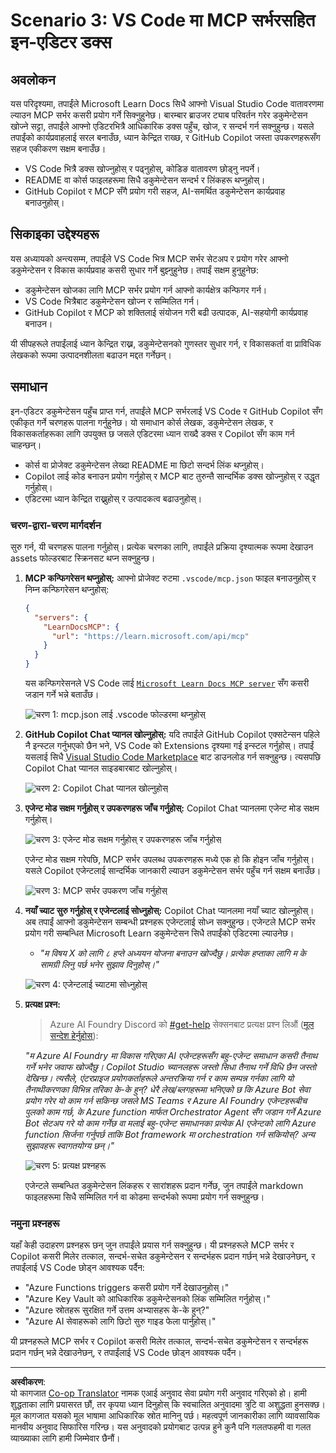 <!--
CO_OP_TRANSLATOR_METADATA:
{
  "original_hash": "db532b1ec386c9ce38c791653dc3c881",
  "translation_date": "2025-06-21T14:37:55+00:00",
  "source_file": "09-CaseStudy/docs-mcp/solution/scenario3/README.md",
  "language_code": "ne"
}
-->
# Scenario 3: VS Code मा MCP सर्भरसहित इन-एडिटर डक्स

## अवलोकन

यस परिदृश्यमा, तपाईंले Microsoft Learn Docs सिधै आफ्नो Visual Studio Code वातावरणमा ल्याउन MCP सर्भर कसरी प्रयोग गर्ने सिक्नुहुनेछ। बारम्बार ब्राउजर ट्याब परिवर्तन गरेर डकुमेन्टेसन खोज्ने सट्टा, तपाईंले आफ्नो एडिटरभित्रै आधिकारिक डक्स पहुँच, खोज, र सन्दर्भ गर्न सक्नुहुन्छ। यसले तपाईंको कार्यप्रवाहलाई सरल बनाउँछ, ध्यान केन्द्रित राख्छ, र GitHub Copilot जस्ता उपकरणहरूसँग सहज एकीकरण सक्षम बनाउँछ।

- VS Code भित्रै डक्स खोज्नुहोस् र पढ्नुहोस्, कोडिङ वातावरण छोड्नु नपर्ने।
- README वा कोर्स फाइलहरूमा सिधै डकुमेन्टेसन सन्दर्भ र लिंकहरू थप्नुहोस्।
- GitHub Copilot र MCP सँगै प्रयोग गरी सहज, AI-समर्थित डकुमेन्टेसन कार्यप्रवाह बनाउनुहोस्।

## सिकाइका उद्देश्यहरू

यस अध्यायको अन्त्यसम्म, तपाईंले VS Code भित्र MCP सर्भर सेटअप र प्रयोग गरेर आफ्नो डकुमेन्टेसन र विकास कार्यप्रवाह कसरी सुधार गर्ने बुझ्नुहुनेछ। तपाईं सक्षम हुनुहुनेछ:

- डकुमेन्टेसन खोजका लागि MCP सर्भर प्रयोग गर्न आफ्नो कार्यक्षेत्र कन्फिगर गर्न।
- VS Code भित्रैबाट डकुमेन्टेसन खोज्न र सम्मिलित गर्न।
- GitHub Copilot र MCP को शक्तिलाई संयोजन गरी बढी उत्पादक, AI-सहयोगी कार्यप्रवाह बनाउन।

यी सीपहरूले तपाईंलाई ध्यान केन्द्रित राख्न, डकुमेन्टेसनको गुणस्तर सुधार गर्न, र विकासकर्ता वा प्राविधिक लेखकको रूपमा उत्पादनशीलता बढाउन मद्दत गर्नेछन्।

## समाधान

इन-एडिटर डकुमेन्टेसन पहुँच प्राप्त गर्न, तपाईंले MCP सर्भरलाई VS Code र GitHub Copilot सँग एकीकृत गर्ने चरणहरू पालना गर्नुहुनेछ। यो समाधान कोर्स लेखक, डकुमेन्टेसन लेखक, र विकासकर्ताहरूका लागि उपयुक्त छ जसले एडिटरमा ध्यान राख्दै डक्स र Copilot सँग काम गर्न चाहन्छन्।

- कोर्स वा प्रोजेक्ट डकुमेन्टेसन लेख्दा README मा छिटो सन्दर्भ लिंक थप्नुहोस्।
- Copilot लाई कोड बनाउन प्रयोग गर्नुहोस् र MCP बाट तुरुन्तै सान्दर्भिक डक्स खोज्नुहोस् र उद्धृत गर्नुहोस्।
- एडिटरमा ध्यान केन्द्रित राख्नुहोस् र उत्पादकत्व बढाउनुहोस्।

### चरण-द्वारा-चरण मार्गदर्शन

सुरु गर्न, यी चरणहरू पालना गर्नुहोस्। प्रत्येक चरणका लागि, तपाईंले प्रक्रिया दृश्यात्मक रूपमा देखाउन assets फोल्डरबाट स्क्रिनसट थप्न सक्नुहुन्छ।

1. **MCP कन्फिगरेसन थप्नुहोस्:**
   आफ्नो प्रोजेक्ट रुटमा `.vscode/mcp.json` फाइल बनाउनुहोस् र निम्न कन्फिगरेसन थप्नुहोस्:
   ```json
   {
     "servers": {
       "LearnDocsMCP": {
         "url": "https://learn.microsoft.com/api/mcp"
       }
     }
   }
   ```
   यस कन्फिगरेसनले VS Code लाई [`Microsoft Learn Docs MCP server`](https://github.com/MicrosoftDocs/mcp) सँग कसरी जडान गर्ने भन्ने बताउँछ।
   
   ![चरण 1: mcp.json लाई .vscode फोल्डरमा थप्नुहोस्](../../../../../../translated_images/step1-mcp-json.c06a007fccc3edfaf0598a31903c9ec71476d9fd3ae6c1b2b4321fd38688ca4b.ne.png)
    
2. **GitHub Copilot Chat प्यानल खोल्नुहोस्:**
   यदि तपाईंले GitHub Copilot एक्सटेन्सन पहिले नै इन्स्टल गर्नुभएको छैन भने, VS Code को Extensions दृश्यमा गई इन्स्टल गर्नुहोस्। तपाईं यसलाई सिधै [Visual Studio Code Marketplace](https://marketplace.visualstudio.com/items?itemName=GitHub.copilot-chat) बाट डाउनलोड गर्न सक्नुहुन्छ। त्यसपछि Copilot Chat प्यानल साइडबारबाट खोल्नुहोस्।

   ![चरण 2: Copilot Chat प्यानल खोल्नुहोस्](../../../../../../translated_images/step2-copilot-panel.f1cc86e9b9b8cd1a85e4df4923de8bafee4830541ab255e3c90c09777fed97db.ne.png)

3. **एजेन्ट मोड सक्षम गर्नुहोस् र उपकरणहरू जाँच गर्नुहोस्:**
   Copilot Chat प्यानलमा एजेन्ट मोड सक्षम गर्नुहोस्।

   ![चरण 3: एजेन्ट मोड सक्षम गर्नुहोस् र उपकरणहरू जाँच गर्नुहोस्](../../../../../../translated_images/step3-agent-mode.cdc32520fd7dd1d149c3f5226763c1d85a06d3c041d4cc983447625bdbeff4d4.ne.png)

   एजेन्ट मोड सक्षम गरेपछि, MCP सर्भर उपलब्ध उपकरणहरू मध्ये एक हो कि होइन जाँच गर्नुहोस्। यसले Copilot एजेन्टलाई सान्दर्भिक जानकारी ल्याउन डकुमेन्टेसन सर्भर पहुँच गर्न सक्षम बनाउँछ।
   
   ![चरण 3: MCP सर्भर उपकरण जाँच गर्नुहोस्](../../../../../../translated_images/step3-verify-mcp-tool.76096a6329cbfecd42888780f322370a0d8c8fa003ed3eeb7ccd23f0fc50c1ad.ne.png)
4. **नयाँ च्याट सुरु गर्नुहोस् र एजेन्टलाई सोध्नुहोस्:**
   Copilot Chat प्यानलमा नयाँ च्याट खोल्नुहोस्। अब तपाईं आफ्नो डकुमेन्टेसन सम्बन्धी प्रश्नहरू एजेन्टलाई सोध्न सक्नुहुन्छ। एजेन्टले MCP सर्भर प्रयोग गरी सम्बन्धित Microsoft Learn डकुमेन्टेसन सिधै तपाईंको एडिटरमा ल्याउनेछ।

   - *"म विषय X को लागि ८ हप्ते अध्ययन योजना बनाउन खोज्दैछु। प्रत्येक हप्ताका लागि म के सामग्री लिनु पर्छ भनेर सुझाव दिनुहोस्।"*

   ![चरण 4: एजेन्टलाई च्याटमा सोध्नुहोस्](../../../../../../translated_images/step4-prompt-chat.12187bb001605efc5077992b621f0fcd1df12023c5dce0464f8eb8f3d595218f.ne.png)

5. **प्रत्यक्ष प्रश्न:**

   > Azure AI Foundry Discord को [#get-help](https://discord.gg/D6cRhjHWSC) सेक्सनबाट प्रत्यक्ष प्रश्न लिऔं ([मूल सन्देश हेर्नुहोस्](https://discord.com/channels/1113626258182504448/1385498306720829572)):
   
   *"म Azure AI Foundry मा विकास गरिएका AI एजेन्टहरूसँग बहु-एजेन्ट समाधान कसरी तैनाथ गर्ने भनेर जवाफ खोज्दैछु। Copilot Studio च्यानलहरू जस्तो सिधा तैनाथ गर्ने विधि छैन जस्तो देखिन्छ। त्यसैले, एंटरप्राइज प्रयोगकर्ताहरूले अन्तरक्रिया गर्न र काम सम्पन्न गर्नका लागि यो तैनाथीकरणका विभिन्न तरिका के-के हुन्?
धेरै लेख/ब्लगहरूमा भनिएको छ कि Azure Bot सेवा प्रयोग गरेर यो काम गर्न सकिन्छ जसले MS Teams र Azure AI Foundry एजेन्टहरूबीच पुलको काम गर्छ, के Azure function मार्फत Orchestrator Agent सँग जडान गर्ने Azure Bot सेटअप गरे यो काम गर्नेछ वा मलाई बहु-एजेन्ट समाधानका प्रत्येक AI एजेन्टको लागि Azure function सिर्जना गर्नुपर्छ ताकि Bot framework मा orchestration गर्न सकियोस्? अन्य सुझावहरू स्वागतयोग्य छन्।"*

   ![चरण 5: प्रत्यक्ष प्रश्नहरू](../../../../../../translated_images/step5-live-queries.49db3e4a50bea27327e3cb18c24d263b7d134930d78e7392f9515a1c00264a7f.ne.png)

   एजेन्टले सम्बन्धित डकुमेन्टेसन लिंकहरू र सारांशहरू प्रदान गर्नेछ, जुन तपाईंले markdown फाइलहरूमा सिधै सम्मिलित गर्न वा कोडमा सन्दर्भको रूपमा प्रयोग गर्न सक्नुहुन्छ।
   
### नमुना प्रश्नहरू

यहाँ केही उदाहरण प्रश्नहरू छन् जुन तपाईंले प्रयास गर्न सक्नुहुन्छ। यी प्रश्नहरूले MCP सर्भर र Copilot कसरी मिलेर तत्काल, सन्दर्भ-सचेत डकुमेन्टेसन र सन्दर्भहरू प्रदान गर्छन् भन्ने देखाउनेछन्, र तपाईंलाई VS Code छोड्न आवश्यक पर्दैन:

- "Azure Functions triggers कसरी प्रयोग गर्ने देखाउनुहोस्।"
- "Azure Key Vault को आधिकारिक डकुमेन्टेसनको लिंक सम्मिलित गर्नुहोस्।"
- "Azure स्रोतहरू सुरक्षित गर्ने उत्तम अभ्यासहरू के-के हुन्?"
- "Azure AI सेवाहरूको लागि छिटो सुरु गाइड फेला पार्नुहोस्।"

यी प्रश्नहरूले MCP सर्भर र Copilot कसरी मिलेर तत्काल, सन्दर्भ-सचेत डकुमेन्टेसन र सन्दर्भहरू प्रदान गर्छन् भन्ने देखाउनेछन्, र तपाईंलाई VS Code छोड्न आवश्यक पर्दैन।

---

**अस्वीकरण**:  
यो कागजात [Co-op Translator](https://github.com/Azure/co-op-translator) नामक एआई अनुवाद सेवा प्रयोग गरी अनुवाद गरिएको हो। हामी शुद्धताका लागि प्रयासरत छौं, तर कृपया ध्यान दिनुहोस् कि स्वचालित अनुवादमा त्रुटि वा अशुद्धता हुनसक्छ। मूल कागजात यसको मूल भाषामा आधिकारिक स्रोत मानिनु पर्छ। महत्वपूर्ण जानकारीका लागि व्यावसायिक मानवीय अनुवाद सिफारिस गरिन्छ। यस अनुवादको प्रयोगबाट उत्पन्न हुने कुनै पनि गलतफहमी वा गलत व्याख्याका लागि हामी जिम्मेवार छैनौं।